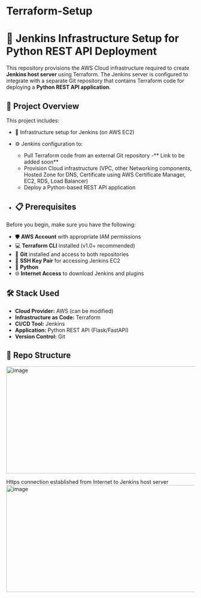 # Terraform-Setup

# 🚀 Jenkins Infrastructure Setup for Python REST API Deployment

This repository provisions the AWS Cloud infrastructure required to create **Jenkins host server** using Terraform. The Jenkins server is configured to integrate with a separate Git repository that contains Terraform code for deploying a **Python REST API application**.

## 📌 Project Overview

This project includes:

- 🔧 Infrastructure setup for Jenkins (on AWS EC2)
- ⚙️ Jenkins configuration to:
  - Pull Terraform code from an external Git repository -** Link to be added soon**
  - Provision Cloud infrastructure (VPC, other Networking components, Hosted Zone for DNS, Certificate using AWS Certificate Manager, EC2, RDS, Load Balancer)
  - Deploy a Python-based REST API application

- ## 📋 Prerequisites

Before you begin, make sure you have the following:

- 🛡️ **AWS Account** with appropriate IAM permissions
- 💻 **Terraform CLI** installed (v1.0+ recommended)
- 🐙 **Git** installed and access to both repositories
- 🔐 **SSH Key Pair** for accessing Jenkins EC2
- 🐍 **Python**
- 🌐 **Internet Access** to download Jenkins and plugins

## 🛠️ Stack Used

- **Cloud Provider:** AWS (can be modified)
- **Infrastructure as Code:** Terraform
- **CI/CD Tool:** Jenkins
- **Application:** Python REST API (Flask/FastAPI)
- **Version Control:** Git

## 📂 Repo Structure


<img width="570" height="285" alt="image" src="https://github.com/user-attachments/assets/cd81b5c4-91f8-46dc-b499-ce4b3f01fa05" />


Https connection established from Internet to Jenkins host server 
<img width="570" height="285" alt="image" src="https://github.com/user-attachments/assets/46d98c8c-9796-4ab2-a640-133b27ce0c8f" />




